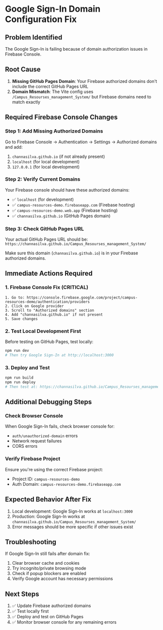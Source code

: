 # Google Sign-In Domain Configuration Fix

## Problem Identified
The Google Sign-In is failing because of domain authorization issues in Firebase Console.

## Root Cause
1. **Missing GitHub Pages Domain**: Your Firebase authorized domains don't include the correct GitHub Pages URL
2. **Domain Mismatch**: The Vite config uses `/Campus_Resourses_management_System/` but Firebase domains need to match exactly

## Required Firebase Console Changes

### Step 1: Add Missing Authorized Domains
Go to Firebase Console → Authentication → Settings → Authorized domains and add:

1. `channasilva.github.io` (if not already present)
2. `localhost` (for local development)
3. `127.0.0.1` (for local development)

### Step 2: Verify Current Domains
Your Firebase console should have these authorized domains:
- ✅ `localhost` (for development)
- ✅ `campus-resources-demo.firebaseapp.com` (Firebase hosting)
- ✅ `campus-resources-demo.web.app` (Firebase hosting)
- ✅ `channasilva.github.io` (GitHub Pages domain)

### Step 3: Check GitHub Pages URL
Your actual GitHub Pages URL should be:
`https://channasilva.github.io/Campus_Resourses_management_System/`

Make sure this domain (`channasilva.github.io`) is in your Firebase authorized domains.

## Immediate Actions Required

### 1. Firebase Console Fix (CRITICAL)
```
1. Go to: https://console.firebase.google.com/project/campus-resources-demo/authentication/providers
2. Click on Google provider
3. Scroll to "Authorized domains" section
4. Add "channasilva.github.io" if not present
5. Save changes
```

### 2. Test Local Development First
Before testing on GitHub Pages, test locally:
```bash
npm run dev
# Then try Google Sign-In at http://localhost:3000
```

### 3. Deploy and Test
```bash
npm run build
npm run deploy
# Then test at: https://channasilva.github.io/Campus_Resourses_management_System/
```

## Additional Debugging Steps

### Check Browser Console
When Google Sign-In fails, check browser console for:
- `auth/unauthorized-domain` errors
- Network request failures
- CORS errors

### Verify Firebase Project
Ensure you're using the correct Firebase project:
- Project ID: `campus-resources-demo`
- Auth Domain: `campus-resources-demo.firebaseapp.com`

## Expected Behavior After Fix
1. Local development: Google Sign-In works at `localhost:3000`
2. Production: Google Sign-In works at `channasilva.github.io/Campus_Resourses_management_System/`
3. Error messages should be more specific if other issues exist

## Troubleshooting
If Google Sign-In still fails after domain fix:
1. Clear browser cache and cookies
2. Try incognito/private browsing mode
3. Check if popup blockers are enabled
4. Verify Google account has necessary permissions

## Next Steps
1. ✅ Update Firebase authorized domains
2. ✅ Test locally first
3. ✅ Deploy and test on GitHub Pages
4. ✅ Monitor browser console for any remaining errors